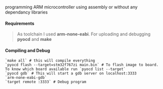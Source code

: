 programming ARM microcontroller using assembly or without any dependancy libraries

#### Requirements

> As toolchain I used **arm-none-eabi**.
> For uploading and debugging **pyocd** and **make**

#### Compiling and Debug

    `make all` # this will compile everything
    `pyocd flash --target=stm32f767zi main.bin` # To flash image to board. To know which board available run `pyocd list --target`
    `pyocd gdb` # This will start a gdb server on localhost:3333
    `arm-none-eabi-gdb`
    `target remote :3333` # Debug program
